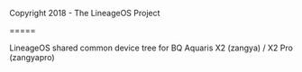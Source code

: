 Copyright 2018 - The LineageOS Project

=====

LineageOS shared common device tree for BQ Aquaris X2 (zangya) / X2 Pro (zangyapro)
